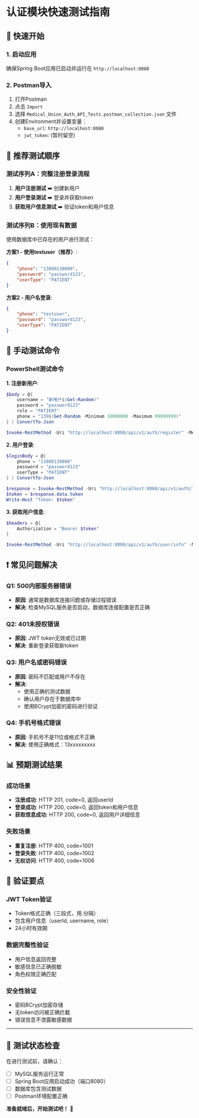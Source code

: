 # 认证模块快速测试指南

## 🚀 快速开始

### 1. 启动应用
确保Spring Boot应用已启动并运行在 `http://localhost:8080`

### 2. Postman导入
1. 打开Postman
2. 点击 `Import` 
3. 选择 `Medical_Union_Auth_API_Tests.postman_collection.json` 文件
4. 创建Environment并设置变量：
   - `base_url`: `http://localhost:8080`
   - `jwt_token`: (暂时留空)

## 📝 推荐测试顺序

### 测试序列A：完整注册登录流程
1. **用户注册测试** ➡️ 创建新用户
2. **用户登录测试** ➡️ 登录并获取token
3. **获取用户信息测试** ➡️ 验证token和用户信息

### 测试序列B：使用现有数据
使用数据库中已存在的用户进行测试：

**方案1 - 使用testuser（推荐）**:
```json
{
    "phone": "13800138000",
    "password": "password123",
    "userType": "PATIENT"
}
```

**方案2 - 用户名登录**:
```json
{
    "phone": "testuser",
    "password": "password123", 
    "userType": "PATIENT"
}
```

## 🔧 手动测试命令

### PowerShell测试命令

**1. 注册新用户**:
```powershell
$body = @{
    username = "新用户$(Get-Random)"
    password = "password123"
    role = "PATIENT"
    phone = "139$(Get-Random -Minimum 10000000 -Maximum 99999999)"
} | ConvertTo-Json

Invoke-RestMethod -Uri "http://localhost:8080/api/v1/auth/register" -Method POST -ContentType "application/json" -Body $body
```

**2. 用户登录**:
```powershell
$loginBody = @{
    phone = "13800138000"
    password = "password123"
    userType = "PATIENT"
} | ConvertTo-Json

$response = Invoke-RestMethod -Uri "http://localhost:8080/api/v1/auth/login" -Method POST -ContentType "application/json" -Body $loginBody
$token = $response.data.token
Write-Host "Token: $token"
```

**3. 获取用户信息**:
```powershell
$headers = @{
    Authorization = "Bearer $token"
}

Invoke-RestMethod -Uri "http://localhost:8080/api/v1/auth/user/info" -Method GET -Headers $headers
```

## ❗ 常见问题解决

### Q1: 500内部服务器错误
- **原因**: 通常是数据库连接问题或存储过程错误
- **解决**: 检查MySQL服务是否启动，数据库连接配置是否正确

### Q2: 401未授权错误  
- **原因**: JWT token无效或已过期
- **解决**: 重新登录获取新token

### Q3: 用户名或密码错误
- **原因**: 密码不匹配或用户不存在
- **解决**: 
  - 使用正确的测试数据
  - 确认用户存在于数据库中
  - 使用BCrypt加密的密码进行验证

### Q4: 手机号格式错误
- **原因**: 手机号不是11位或格式不正确
- **解决**: 使用正确格式：13xxxxxxxxx

## 📊 预期测试结果

### 成功场景
- **注册成功**: HTTP 201, code=0, 返回userId
- **登录成功**: HTTP 200, code=0, 返回token和用户信息
- **获取信息成功**: HTTP 200, code=0, 返回用户详细信息

### 失败场景  
- **重复注册**: HTTP 400, code=1001
- **登录失败**: HTTP 400, code=1002
- **无权访问**: HTTP 400, code=1006

## 🎯 验证要点

### JWT Token验证
- Token格式正确（三段式，用.分隔）
- 包含用户信息（userId, username, role）
- 24小时有效期

### 数据完整性验证
- 用户信息返回完整
- 敏感信息已正确脱敏
- 角色权限正确匹配

### 安全性验证
- 密码BCrypt加密存储
- 无token访问被正确拦截
- 错误信息不泄露敏感数据

---

## 🚦 测试状态检查

在进行测试前，请确认：

- [ ] MySQL服务运行正常
- [ ] Spring Boot应用启动成功（端口8080）
- [ ] 数据库包含测试数据
- [ ] Postman环境配置正确

**准备就绪后，开始测试吧！** 🎉